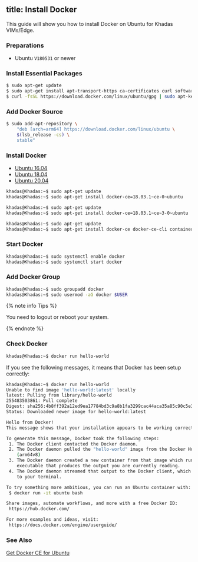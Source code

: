 title: Install Docker
---

This guide will show you how to install Docker on Ubuntu for Khadas VIMs/Edge.

### Preparations

* Ubuntu `V180531` or newer

### Install Essential Packages

```bash
$ sudo apt-get update
$ sudo apt-get install apt-transport-https ca-certificates curl software-properties-common
$ curl -fsSL https://download.docker.com/linux/ubuntu/gpg | sudo apt-key add -
```

### Add Docker Source

```bash
$ sudo add-apt-repository \
	"deb [arch=arm64] https://download.docker.com/linux/ubuntu \
	$(lsb_release -cs) \
	stable"
```

### Install Docker

<ul class="nav nav-tabs" id="myTab" role="tablist">
  <li class="nav-item" role="presentation">
    <a class="nav-link active" id="16-tab" data-toggle="tab" href="#16" role="tab" aria-controls="16" aria-selected="true">Ubuntu 16.04</a>
  </li>
  <li class="nav-item" role="presentation">
    <a class="nav-link" id="18-tab" data-toggle="tab" href="#18" role="tab" aria-controls="18" aria-selected="false">Ubuntu 18.04</a>
  </li>
  <li class="nav-item" role="presentation">
    <a class="nav-link" id="20-tab" data-toggle="tab" href="#20" role="tab" aria-controls="20" aria-selected="false">Ubuntu 20.04</a>
  </li>
</ul>
<div class="tab-content" id="myTabContent">
<div class="tab-pane fade show active" id="16" role="tabpanel" aria-labelledby="16-tab">

```bash
khadas@Khadas:~$ sudo apt-get update
khadas@Khadas:~$ sudo apt-get install docker-ce=18.03.1~ce-0~ubuntu
```

</div>
<div class="tab-pane fade show" id="18" role="tabpanel" aria-labelledby="18-tab">

```bash
khadas@Khadas:~$ sudo apt-get update
khadas@Khadas:~$ sudo apt-get install docker-ce=18.03.1~ce~3-0~ubuntu
```

</div>
<div class="tab-pane fade show" id="20" role="tabpanel" aria-labelledby="20-tab">

```bash
khadas@Khadas:~$ sudo apt-get update
khadas@Khadas:~$ sudo apt-get install docker-ce docker-ce-cli containerd.io
```

</div>
</div>

### Start Docker

```bash
khadas@Khadas:~$ sudo systemctl enable docker
khadas@Khadas:~$ sudo systemctl start docker
```

### Add Docker Group

```bash
khadas@Khadas:~$ sudo groupadd docker
khadas@Khadas:~$ sudo usermod -aG docker $USER
```

{% note info Tips %}

You need to logout or reboot your system.

{% endnote %}

### Check Docker

```bash
khadas@Khadas:~$ docker run hello-world
```

If you see the following messages, it means that Docker has been setup correctly:

```bash
khadas@Khadas:~$ docker run hello-world
Unable to find image 'hello-world:latest' locally
latest: Pulling from library/hello-world
255483503861: Pull complete 
Digest: sha256:4b8ff392a12ed9ea17784bd3c9a8b1fa3299cac44aca35a85c90c5e3c7afacdc
Status: Downloaded newer image for hello-world:latest

Hello from Docker!
This message shows that your installation appears to be working correctly.

To generate this message, Docker took the following steps:
 1. The Docker client contacted the Docker daemon.
 2. The Docker daemon pulled the "hello-world" image from the Docker Hub.
    (arm64v8)
 3. The Docker daemon created a new container from that image which runs the
    executable that produces the output you are currently reading.
 4. The Docker daemon streamed that output to the Docker client, which sent it
    to your terminal.

To try something more ambitious, you can run an Ubuntu container with:
 $ docker run -it ubuntu bash

Share images, automate workflows, and more with a free Docker ID:
 https://hub.docker.com/

For more examples and ideas, visit:
 https://docs.docker.com/engine/userguide/
```

### See Also
[Get Docker CE for Ubuntu](https://docs.docker.com/install/linux/docker-ce/ubuntu/)
